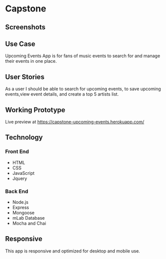 # Capstone

## Screenshots

## Use Case
Upcoming Events App is for fans of music events to search for and manage their events in one place. 

## User Stories
As a user I should be able to search for upcoming events, to save upcoming events,view event details, and create a top 5 artists list.
## Working Prototype

Live preview at https://capstone-upcoming-events.herokuapp.com/

## Technology
### Front End
* HTML
* CSS
* JavaScript
* Jquery

### Back End
* Node.js
* Express
* Mongoose
* mLab Database
* Mocha and Chai

## Responsive
This app is responsive and optimized for desktop and mobile use. 